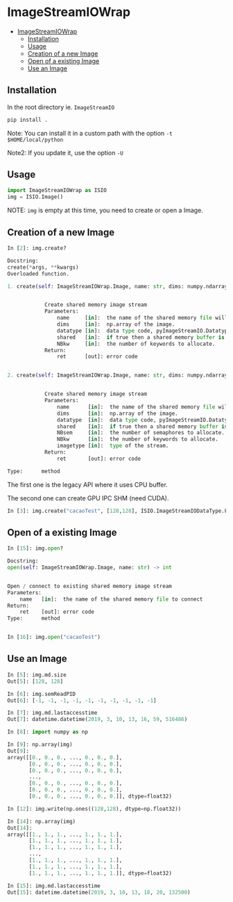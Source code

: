 # ImageStreamIOWrap

- [ImageStreamIOWrap](#imagestreamiowrap)
  - [Installation](#installation)
  - [Usage](#usage)
  - [Creation of a new Image](#creation-of-a-new-image)
  - [Open of a existing Image](#open-of-a-existing-image)
  - [Use an Image](#use-an-image)

## Installation

In the root directory ie. ```ImageStreamIO```

```bash
pip install .
```

Note: You can install it in a custom path with the option ```-t $HOME/local/python```

Note2: If you update it, use the option ```-U```

## Usage

```python
import ImageStreamIOWrap as ISIO
img = ISIO.Image()
```

NOTE: ```img``` is empty at this time, you need to create or open a Image.

## Creation of a new Image

```python
In [2]: img.create?

Docstring:
create(*args, **kwargs)
Overloaded function.

1. create(self: ImageStreamIOWrap.Image, name: str, dims: numpy.ndarray[uint32], datatype: int=Type.FLOAT, shared: int=1, NBkw: int=1) -> int


            Create shared memory image stream
            Parameters:
                name     [in]:  the name of the shared memory file will be SHAREDMEMDIR/<name>_im.shm
                dims     [in]:  np.array of the image.
                datatype [in]:  data type code, pyImageStreamIO.Datatype
                shared   [in]:  if true then a shared memory buffer is allocated.  If false, only local storage is used.
                NBkw     [in]:  the number of keywords to allocate.
            Return:
                ret      [out]: error code


2. create(self: ImageStreamIOWrap.Image, name: str, dims: numpy.ndarray[uint32], datatype: int=Type.FLOAT, location: int=-1, shared: int=1, NBsem: int=10, NBkw: int=1, imagetype: int=2) -> int


            Create shared memory image stream
            Parameters:
                name      [in]:  the name of the shared memory file will be SHAREDMEMDIR/<name>_im.shm
                dims      [in]:  np.array of the image.
                datatype  [in]:  data type code, pyImageStreamIO.Datatype
                shared    [in]:  if true then a shared memory buffer is allocated.  If false, only local storage is used.
                NBsem     [in]:  the number of semaphores to allocate.
                NBkw      [in]:  the number of keywords to allocate.
                imagetype [in]:  type of the stream.
            Return:
                ret       [out]: error code

Type:      method
```

The first one is the legacy API where it uses CPU buffer.

The second one can create GPU IPC SHM (need CUDA).

```python
In [3]: img.create("cacaoTest", [128,128], ISIO.ImageStreamIODataType.FLOAT, 1, 8)
```

## Open of a existing Image

```python
In [15]: img.open?

Docstring:
open(self: ImageStreamIOWrap.Image, name: str) -> int


Open / connect to existing shared memory image stream
Parameters:
    name   [in]:  the name of the shared memory file to connect
Return:
    ret    [out]: error code
Type:      method


In [16]: img.open("cacaoTest")
```

## Use an Image

```python
In [5]: img.md.size
Out[5]: [128, 128]

In [6]: img.semReadPID
Out[6]: [-1, -1, -1, -1, -1, -1, -1, -1, -1, -1]

In [7]: img.md.lastaccesstime
Out[7]: datetime.datetime(2019, 3, 10, 13, 16, 59, 516486)

In [8]: import numpy as np

In [9]: np.array(img)
Out[9]:
array([[0., 0., 0., ..., 0., 0., 0.],
       [0., 0., 0., ..., 0., 0., 0.],
       [0., 0., 0., ..., 0., 0., 0.],
       ...,
       [0., 0., 0., ..., 0., 0., 0.],
       [0., 0., 0., ..., 0., 0., 0.],
       [0., 0., 0., ..., 0., 0., 0.]], dtype=float32)

In [12]: img.write(np.ones((128,128), dtype=np.float32))

In [14]: np.array(img)
Out[14]:
array([[1., 1., 1., ..., 1., 1., 1.],
       [1., 1., 1., ..., 1., 1., 1.],
       [1., 1., 1., ..., 1., 1., 1.],
       ...,
       [1., 1., 1., ..., 1., 1., 1.],
       [1., 1., 1., ..., 1., 1., 1.],
       [1., 1., 1., ..., 1., 1., 1.]], dtype=float32)

In [15]: img.md.lastaccesstime
Out[15]: datetime.datetime(2019, 3, 10, 13, 18, 20, 132500)
```
